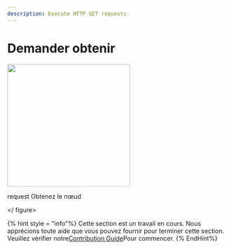 ```yaml
---
description: Execute HTTP GET requests.
---
```


# Demander obtenir

<gigne> <img src = "../../../. GitBook / Assets / Up-009.png" alt = "" width = "280"> <figcaption> <p> request Obtenez le nœud </p> </gigcaption> </ figure>

{% hint style = "info"%}
Cette section est un travail en cours. Nous apprécions toute aide que vous pouvez fournir pour terminer cette section. Veuillez vérifier notre[Contribution Guide](broken-reference)Pour commencer.
{% EndHint%}
